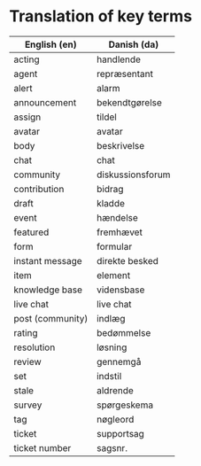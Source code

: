 # Translation of key terms

English (en) | Danish (da)
--------|------------
acting | handlende
agent | repræsentant
alert | alarm
announcement | bekendtgørelse
assign | tildel
avatar | avatar
body | beskrivelse
chat | chat
community | diskussionsforum
contribution | bidrag
draft | kladde
event | hændelse
featured | fremhævet
form | formular
instant message | direkte besked
item | element
knowledge base | vidensbase
live chat | live chat
post (community) | indlæg
rating | bedømmelse
resolution | løsning
review | gennemgå
set | indstil
stale | aldrende
survey | spørgeskema
tag | nøgleord
ticket | supportsag
ticket number | sagsnr.
